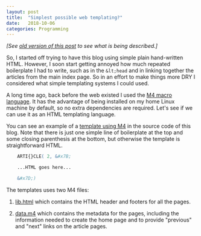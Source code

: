```yaml
---
layout: post
title:  "Simplest possible web templating?"
date:   2018-10-06
categories: Programming
---
```


*[See [old version of this post][5] to see what is being described.]*

So, I started off trying to have this blog using simple plain hand-written HTML.
However, I soon start getting annoyed how much repeated boilerplate I had to
write, such as in the `&lt;head` and in linking together the articles from the
main index page. So in an effort to make things more DRY I considered what
simple templating systems I could used.

A long time ago, back before the web existed I used the [M4 macro language][1].
It has the advantage of being installed on my home Linux machine by default, so
no extra dependencies are required. Let's see if we can use it as an HTML
templating language.

You can see an example of a [template using M4][2] in the source code of this
blog. Note that there is just one simple line of boilerplate at the top and some
closing parenthesis at the bottom, but otherwise the template is straightforward
HTML.

```m4
    ARTI{}CLE( 2, &#x7B;

    ...HTML goes here...

    &#x7D;)
```

The templates uses two M4 files:

1.  [lib.html][3] which contains the HTML header and footers for all the
    pages.
  
2.  [data.m4][4] which contains the metadata for the pages, including the
    information needed to create the home page and to provide "previous" and
    "next" links on the article pages.

[1]: https://www.gnu.org/software/m4/manual/m4.html
[2]: https://github.com/eobrain/webhome/blob/75e9de1daa37c5129c10a6cd05074326d41a27ec/templates/2018-08-21.html
[3]: https://github.com/eobrain/webhome/blob/75e9de1daa37c5129c10a6cd05074326d41a27ec/templates/lib.html
[4]: https://github.com/eobrain/webhome/blob/75e9de1daa37c5129c10a6cd05074326d41a27ec/templates/data.m4
[5]: /old/2018-10-06.html
